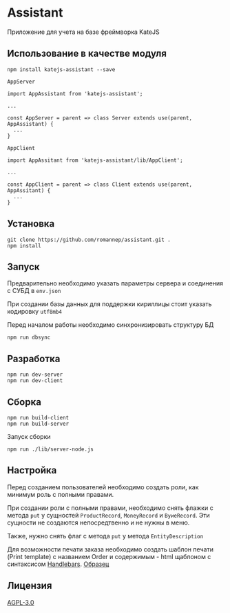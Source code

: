 # Assistant

Приложение для учета на базе фреймворка KateJS

## Использование в качестве модуля

````
npm install katejs-assistant --save
```` 

`AppServer`
````
import AppAssistant from 'katejs-assistant';

...

const AppServer = parent => class Server extends use(parent, AppAssistant) {
  ...
}
````
`AppClient`
````
import AppAssitant from 'katejs-assistant/lib/AppClient';

...

const AppClient = parent => class Client extends use(parent, AppAssitant) {
  ...
}
````

## Установка
````
git clone https://github.com/romannep/assistant.git .
npm install
````

## Запуск

Предварительно необходимо указать параметры сервера
 и соединения с СУБД в `env.json`

При создании базы данных для поддержки кириллицы стоит указать
кодировку `utf8mb4`

Перед началом работы необходимо синхронизировать структуру БД
````
npm run dbsync
````

## Разработка
````
npm run dev-server
npm run dev-client
````

## Сборка
````
npm run build-client
npm run build-server
````
Запуск сборки
````
npm run ./lib/server-node.js
````

## Настройка
Перед созданием пользователей необходимо создать роли, как минимум
роль с полными правами.

При создании роли с полными правами, необходимо снять флажки с метода
`put` у сущностей `ProductRecord`, `MoneyRecord` и `ВуиеRecord`. 
Эти сущности не создаются непосредтвенно и не нужны в меню.

Также, нужно снять флаг с метода `put` у метода `EntityDescription`
 
Для возможности печати заказа необходимо создать шаблон печати (Print template)
с названием Order и содержимым - html щаблоном с синтаксисом 
[Handlebars](https://handlebarsjs.com/). [Образец](https://raw.githubusercontent.com/romannep/assistant/master/order.html)

## Лицензия
[AGPL-3.0](https://github.com/romannep/assistant/blob/master/LICENSE)
